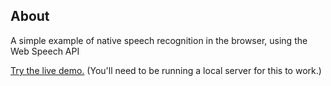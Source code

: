 ## About
A simple example of native speech recognition in the browser, using the Web Speech API

[Try the live demo.](https://rawgit.com/StephanieCunnane/javascript30/master/20%20-%20Speech%20Detection%20in%20the%20Browser/index.html) (You'll need to be running a local server for this to work.)
